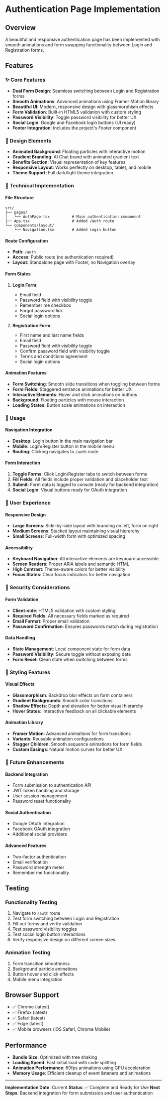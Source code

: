 # Authentication Page Implementation

## Overview

A beautiful and responsive authentication page has been implemented with smooth animations and form swapping functionality between Login and Registration forms.

## Features

### ✨ Core Features

-   **Dual Form Design**: Seamless switching between Login and Registration forms
-   **Smooth Animations**: Advanced animations using Framer Motion library
-   **Beautiful UI**: Modern, responsive design with glassmorphism effects
-   **Form Validation**: Built-in HTML5 validation with custom styling
-   **Password Visibility**: Toggle password visibility for better UX
-   **Social Login**: Google and Facebook login buttons (UI ready)
-   **Footer Integration**: Includes the project's Footer component

### 🎨 Design Elements

-   **Animated Background**: Floating particles with interactive motion
-   **Gradient Branding**: AI Chat brand with animated gradient text
-   **Benefits Section**: Visual representation of key features
-   **Responsive Layout**: Works perfectly on desktop, tablet, and mobile
-   **Theme Support**: Full dark/light theme integration

### 🔧 Technical Implementation

#### File Structure

```
src/
├── pages/
│   └── AuthPage.tsx          # Main authentication component
├── App.tsx                   # Added /auth route
└── components/layout/
    └── Navigation.tsx        # Added Login button
```

#### Route Configuration

-   **Path**: `/auth`
-   **Access**: Public route (no authentication required)
-   **Layout**: Standalone page with Footer, no Navigation overlay

#### Form States

1. **Login Form**:

    - Email field
    - Password field with visibility toggle
    - Remember me checkbox
    - Forgot password link
    - Social login options

2. **Registration Form**:
    - First name and last name fields
    - Email field
    - Password field with visibility toggle
    - Confirm password field with visibility toggle
    - Terms and conditions agreement
    - Social login options

#### Animation Features

-   **Form Switching**: Smooth slide transitions when toggling between forms
-   **Form Fields**: Staggered entrance animations for better UX
-   **Interactive Elements**: Hover and click animations on buttons
-   **Background**: Floating particles with mouse interaction
-   **Loading States**: Button scale animations on interaction

### 🚀 Usage

#### Navigation Integration

-   **Desktop**: Login button in the main navigation bar
-   **Mobile**: Login/Register button in the mobile menu
-   **Routing**: Clicking navigates to `/auth` route

#### Form Interaction

1. **Toggle Forms**: Click Login/Register tabs to switch between forms
2. **Fill Fields**: All fields include proper validation and placeholder text
3. **Submit**: Form data is logged to console (ready for backend integration)
4. **Social Login**: Visual buttons ready for OAuth integration

### 🎯 User Experience

#### Responsive Design

-   **Large Screens**: Side-by-side layout with branding on left, form on right
-   **Medium Screens**: Stacked layout maintaining visual hierarchy
-   **Small Screens**: Full-width form with optimized spacing

#### Accessibility

-   **Keyboard Navigation**: All interactive elements are keyboard accessible
-   **Screen Readers**: Proper ARIA labels and semantic HTML
-   **High Contrast**: Theme-aware colors for better visibility
-   **Focus States**: Clear focus indicators for better navigation

### 🔐 Security Considerations

#### Form Validation

-   **Client-side**: HTML5 validation with custom styling
-   **Required Fields**: All necessary fields marked as required
-   **Email Format**: Proper email validation
-   **Password Confirmation**: Ensures passwords match during registration

#### Data Handling

-   **State Management**: Local component state for form data
-   **Password Visibility**: Secure toggle without exposing data
-   **Form Reset**: Clean state when switching between forms

### 🎨 Styling Features

#### Visual Effects

-   **Glassmorphism**: Backdrop blur effects on form containers
-   **Gradient Backgrounds**: Smooth color transitions
-   **Shadow Effects**: Depth and elevation for better visual hierarchy
-   **Hover States**: Interactive feedback on all clickable elements

#### Animation Library

-   **Framer Motion**: Advanced animations for form transitions
-   **Variants**: Reusable animation configurations
-   **Stagger Children**: Smooth sequence animations for form fields
-   **Custom Easings**: Natural motion curves for better UX

### 🚀 Future Enhancements

#### Backend Integration

-   Form submission to authentication API
-   JWT token handling and storage
-   User session management
-   Password reset functionality

#### Social Authentication

-   Google OAuth integration
-   Facebook OAuth integration
-   Additional social providers

#### Advanced Features

-   Two-factor authentication
-   Email verification
-   Password strength meter
-   Remember me functionality

## Testing

### Functionality Testing

1. Navigate to `/auth` route
2. Test form switching between Login and Registration
3. Fill out forms and verify validation
4. Test password visibility toggles
5. Test social login button interactions
6. Verify responsive design on different screen sizes

### Animation Testing

1. Form transition smoothness
2. Background particle animations
3. Button hover and click effects
4. Mobile menu integration

## Browser Support

-   ✅ Chrome (latest)
-   ✅ Firefox (latest)
-   ✅ Safari (latest)
-   ✅ Edge (latest)
-   ✅ Mobile browsers (iOS Safari, Chrome Mobile)

## Performance

-   **Bundle Size**: Optimized with tree shaking
-   **Loading Speed**: Fast initial load with code splitting
-   **Animation Performance**: 60fps animations using GPU acceleration
-   **Memory Usage**: Efficient cleanup of event listeners and animations

---

**Implementation Date**: Current
**Status**: ✅ Complete and Ready for Use
**Next Steps**: Backend integration for form submission and user authentication
